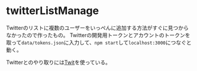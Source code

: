 # twitterListManage
Twitterのリストに複数のユーザーをいっぺんに追加する方法がすぐに見つからなかったので作ったもの。
Twitterの開発用トークンとアカウントのトークンを取って`data/tokens.json`に入力して、`npm start`して`localhost:3000`につなぐと動く。

Twitterとのやり取りには[Twit](https://github.com/ttezel/twit)を使っている。
